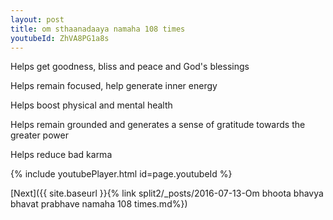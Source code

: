 ```yaml
---
layout: post
title: om sthaanadaaya namaha 108 times
youtubeId: ZhVA8PG1a8s
---
```

 
 
Helps get goodness, bliss and peace and God's blessings
 
Helps remain focused, help generate inner energy 
 
Helps boost physical and mental health 
 
Helps remain grounded and generates a sense of gratitude towards the greater power 
 
Helps reduce bad karma
 
 
 
 


{% include youtubePlayer.html id=page.youtubeId %}
 
[Next]({{ site.baseurl }}{% link  split2/_posts/2016-07-13-Om bhoota bhavya bhavat prabhave namaha 108 times.md%})
 
